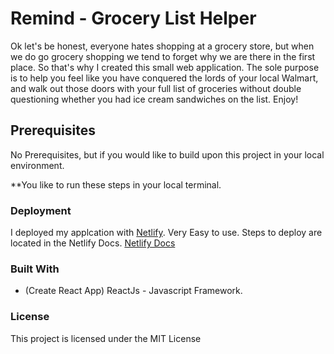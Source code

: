 # Remind - Grocery List Helper

Ok let's be honest, everyone hates shopping at a grocery store, but when we do go grocery shopping we tend to forget why we are there in the first place. So that's why I created this small web application. The sole purpose is to help you feel like you have conquered the lords of your local Walmart, and walk out those doors with your full list of groceries without double questioning whether you had ice cream sandwiches on the list. Enjoy! 


## Prerequisites
No Prerequisites, but if you would like to build upon this project in your local environment.

**You like to run these steps in your local terminal. 



### Deployment
I deployed my applcation with [Netlify](https://www.netlify.com/). 
Very Easy to use. Steps to deploy are located in the Netlify Docs.
[Netlify Docs](https://docs.netlify.com/?_ga=2.10844148.1932115550.1589996286-812117286.1586214172)


### Built With 
* (Create React App) ReactJs - Javascript Framework.

### License
This project is licensed under the MIT License
